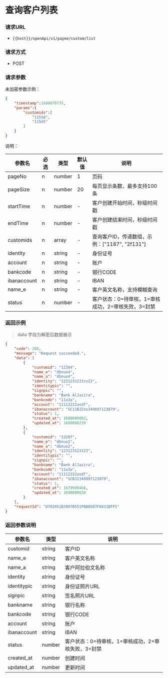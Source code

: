 # 查询客户列表

### **请求URL**

- `{{host}}/openApi/v1/payee/custom/list`

### **请求方式**

- POST

### **请求参数**

未加密参数示例：

```json
{
    "timestamp":1680070775,
    "params":{
        "customids":[
            "11558",
            "115d5"
        ]
    }
}
```

说明：

| 参数名      | 必选 | 类型   | 默认值 | 说明                                               |
| ----------- | ---- | ------ | ------ | -------------------------------------------------- |
| pageNo      | n    | number | 1      | 页码                                               |
| pageSize    | n    | number | 20     | 每页显示条数，最多支持100条                        |
| startTime   | n    | number | -      | 客户创建开始时间，秒级时间戳                       |
| endTime     | n    | number | -      | 客户创建结束时间，秒级时间戳                       |
| customids   | n    | array  | -      | 查询客户ID，传递数组，示例：["1187", "2f131"]      |
| identity    | n    | string | -      | 身份证号                                           |
| account     | n    | string | -      | 账户                                               |
| bankcode    | n    | string | -      | 银行CODE                                           |
| ibanaccount | n    | string | -      | IBAN                                               |
| name_e      | n    | string | -      | 客户英文名称，支持模糊查询                         |
| status      | n    | number | -      | 客户状态：0=待审核，1=审核成功，2=审核失败，3=封禁 |

### **返回示例**

> data  字段为解密后数据展示

```json
{
    "code": 200,
    "message": "Request succeeded.",
    "data": [
        {
            "customid": "12304",
            "name_e": "dbnuo4",
            "name_a": "dbnuo4",
            "identity": "1231231231ss23",
            "identitypic": "",
            "signpic": "",
            "bankname": "Bank AlJazira",
            "bankcode": "11a3a",
            "account": "11112222asdf",
            "ibanaccount": "SC11BJ2ss349897123879",
          	"status": 1,
            "created_at": 1680000063,
            "updated_at": 1680000239
        },
        {
            "customid": "12287",
            "name_e": "dbnuo1",
            "name_a": "dbnuo2",
            "identity": "123123123123",
            "identitypic": "",
            "signpic": "",
            "bankname": "Bank AlJazira",
            "bankcode": "11a3a",
            "account": "11112222asdf",
            "ibanaccount": "SCBJ2349897123879",
          	"status": 1,
            "created_at": 1679999468,
            "updated_at": 1680000028
        }
    ],
    "requestId": "D702051B3907B551FBB05D7F8831BFF5"
}
```

### **返回参数说明**

| 参数名      | 类型   | 说明                                               |
| ----------- | ------ | -------------------------------------------------- |
| customid    | string | 客户ID                                             |
| name_e      | string | 客户英文名称                                       |
| name_a      | string | 客户阿拉伯文名称                                   |
| identity    | string | 身份证号                                           |
| identitypic | string | 身份证照片URL                                      |
| signpic     | string | 签名照片URL                                        |
| bankname    | string | 银行名称                                           |
| bankcode    | string | 银行CODE                                           |
| account     | string | 账户                                               |
| ibanaccount | string | IBAN                                               |
| status      | number | 客户状态：0=待审核，1=审核成功，2=审核失败，3=封禁 |
| created_at  | number | 创建时间                                           |
| updated_at  | number | 更新时间                                           |